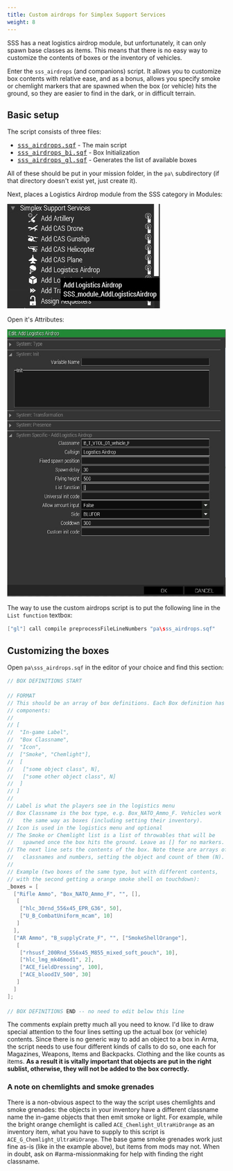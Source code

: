 ```yaml
---
title: Custom airdrops for Simplex Support Services
weight: 8
---
```


SSS has a neat logistics airdrop module, but unfortunately, it can only spawn
base classes as items. This means that there is no easy way to customize the
contents of boxes or the inventory of vehicles.

Enter the `sss_airdrops` (and companions) script. It allows you to customize
box contents with relative ease, and as a bonus, allows you specify smoke or
chemlight markers that are spawned when the box (or vehicle) hits the ground,
so they are easier to find in the dark, or in difficult terrain.

## Basic setup

The script consists of three files:

- <tt><a href="sss_airdrops.sqf">sss_airdrops.sqf</a></tt> - The main script
- <tt><a href="sss_airdrops_bi.sqf">sss_airdrops_bi.sqf</a></tt> - Box Initialization
- <tt><a href="sss_airdrops_gl.sqf">sss_airdrops_gl.sqf</a></tt> - Generates the list of available boxes

All of these should be put in your mission folder, in the `pa\` subdirectory
(if that directory doesn't exist yet, just create it).

Next, places a Logistics Airdrop module from the SSS category in Modules:

<img src="sss_1.jpg"/>

Open it's Attributes:

<img src="sss_2.jpg"/>

The way to use the custom airdrops script is to put the following line in the
`List function` textbox:

```cpp
["gl"] call compile preprocessFileLineNumbers "pa\sss_airdrops.sqf"
```

## Customizing the boxes

Open `pa\sss_airdrops.sqf` in the editor of your choice and find this section:

```cpp
// BOX DEFINITIONS START

// FORMAT
// This should be an array of box definitions. Each Box definition has these
// components:
//
// [
//  "In-game Label",
//  "Box Classname",
//  "Icon",
//  ["Smoke", "Chemlight"],
//  [
//   ["some object class", N],
//   ["some other object class", N]
//  ]
// ]
//
// Label is what the players see in the logistics menu
// Box Classname is the box type, e.g. Box_NATO_Ammo_F. Vehicles work
//   the same way as boxes (including setting their inventory).
// Icon is used in the logistics menu and optional
// The Smoke or Chemlight list is a list of throwables that will be
//   spawned once the box hits the ground. Leave as [] for no markers.
// The next line sets the contents of the box. Note these are arrays of
//   classnames and numbers, setting the object and count of them (N).
//
// Example (two boxes of the same type, but with different contents,
// with the second getting a orange smoke shell on touchdown):
_boxes = [
  ["Rifle Ammo", "Box_NATO_Ammo_F", "", [],
   [
    ["hlc_30rnd_556x45_EPR_G36", 50],
    ["U_B_CombatUniform_mcam", 10]
   ]
  ],
  ["AR Ammo", "B_supplyCrate_F", "", ["SmokeShellOrange"],
   [
    ["rhsusf_200Rnd_556x45_M855_mixed_soft_pouch", 10],
    ["hlc_lmg_mk46mod1", 2],
    ["ACE_fieldDressing", 100],
    ["ACE_bloodIV_500", 30]
   ]
  ]
];

// BOX DEFINITIONS END -- no need to edit below this line
```

The comments explain pretty much all you need to know. I'd like to draw special
attention to the four lines setting up the actual box (or vehicle) contents.
Since there is no generic way to add an object to a box in Arma, the script
needs to use four different kinds of calls to do so, one each for Magazines,
Weapons, Items and Backpacks. Clothing and the like counts as items. **As a
result it is vitally important that objects are put in the right sublist,
otherwise, they will not be added to the box correctly.**

### A note on chemlights and smoke grenades

There is a non-obvious aspect to the way the script uses chemlights and smoke
grenades: the objects in your inventory have a different classname name the
in-game objects that then emit smoke or light. For example, while the bright
orange chemlight is called `ACE_Chemlight_UltraHiOrange` as an inventory item,
what you have to supply to this script is `ACE_G_Chemlight_UltraHiOrange`. The
base game smoke grenades work just fine as-is (like in the example above), but
items from mods may not. When in doubt, ask on #arma-missionmaking for help
with finding the right classname.
